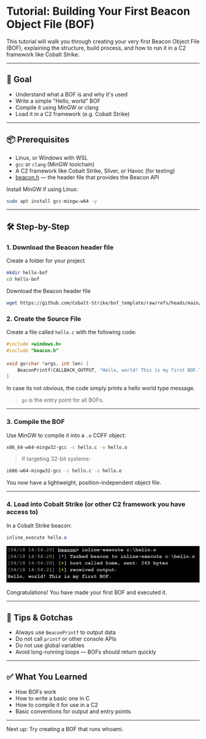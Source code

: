 # Tutorial: Building Your First Beacon Object File (BOF)

This tutorial will walk you through creating your very first Beacon Object File (BOF), explaining the structure, build process, and how to run it in a C2 framework like Cobalt Strike.

---

## 🎯 Goal
- Understand what a BOF is and why it's used
- Write a simple "Hello, world" BOF
- Compile it using MinGW or clang
- Load it in a C2 framework (e.g. Cobalt Strike)

---

## 📦 Prerequisites

- Linux, or Windows with WSL
- `gcc` or `clang` (MinGW toolchain)
- A C2 framework like Cobalt Strike, Sliver, or Havoc (for testing)
- [beacon.h](https://github.com/Cobalt-Strike/bof_template/blob/main/beacon.h) — the header file that provides the Beacon API

Install MinGW if using Linux:
```bash
sudo apt install gcc-mingw-w64 -y
```

---

## 🛠️ Step-by-Step

### 1. Download the Beacon header file
Create a folder for your project

```bash
mkdir hello-bof
cd hello-bof
```

Download the Beacon header file
```bash
wget https://github.com/Cobalt-Strike/bof_template/raw/refs/heads/main/beacon.h
```

### 2. Create the Source File
Create a file called `hello.c` with the following code:

```c
#include <windows.h>
#include "beacon.h"

void go(char *args, int len) {
    BeaconPrintf(CALLBACK_OUTPUT, "Hello, world! This is my first BOF.");
}
```

In case its not obvious, the code simply prints a hello world type message.

> `go` is the entry point for all BOFs.

---

### 3. Compile the BOF
Use MinGW to compile it into a `.o` COFF object:

```bash
x86_64-w64-mingw32-gcc -c hello.c -o hello.o
```

> If targeting 32-bit systems:
```bash
i686-w64-mingw32-gcc -c hello.c -o hello.o
```

You now have a lightweight, position-independent object file.

---

### 4. Load into Cobalt Strike (or other C2 framework you have access to)

In a Cobalt Strike beacon:
```powershell
inline_execute hello.o
```

![Hello world BOF in CS Beacon](../resources/hello-bof-cs.png)

Congratulations! You have made your first BOF and executed it.

---

## 🧠 Tips & Gotchas
- Always use `BeaconPrintf` to output data
- Do not call `printf` or other console APIs
- Do not use global variables
- Avoid long-running loops — BOFs should return quickly

---

## ✅ What You Learned
- How BOFs work
- How to write a basic one in C
- How to compile it for use in a C2
- Basic conventions for output and entry points

---

Next up: Try creating a BOF that runs whoami. 

